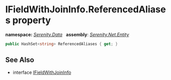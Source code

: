 # IFieldWithJoinInfo.ReferencedAliases property
**namespace:** *[Serenity.Data](../../README.md#serenity.data-namespace)*   **assembly**: *[Serenity.Net.Entity](../../README.md)*

```csharp
public HashSet<string> ReferencedAliases { get; }
```

## See Also

* interface [IFieldWithJoinInfo](../IFieldWithJoinInfo.md)
